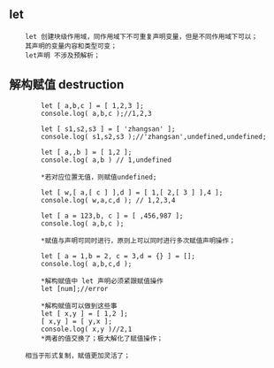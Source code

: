 ## let 
		let 创建块级作用域，同作用域下不可重复声明变量，但是不同作用域下可以；
        其声明的变量内容和类型可变；
        let声明 不涉及预解析；
        
## 解构赋值 destruction

			let [ a,b,c ] = [ 1,2,3 ];
            console.log( a,b,c );//1,2,3

            let [ s1,s2,s3 ] = [ 'zhangsan' ];
            console.log( s1,s2,s3 );//'zhangsan',undefined,undefined;
            
            let [ a,,b ] = [ 1,2 ];
			console.log( a,b ) // 1,undefined
            
            *若对应位置无值，则赋值undefined;
            
            let [ w,[ a,[ c ] ],d ] = [ 1,[ 2,[ 3 ] ],4 ];
			console.log( w,a,c,d ); // 1,2,3,4
            
            let [ a = 123,b, c ] = [ ,456,987 ];
			console.log( a,b,c );
            
            *赋值与声明可同时进行，原则上可以同时进行多次赋值声明操作；
            
            let [ a = 1,b = 2, c = 3,d = {} ] = [];
			console.log( a,b,c,d );
            
            *解构赋值中 let 声明必须紧跟赋值操作
            let [num];//error
            
            *解构赋值可以做到这些事
            let [ x,y ] = [ 1,2 ];
            [ x,y ] = [ y,x ];
            console.log( x,y )//2,1
            *两者的值交换了；极大解化了赋值操作；
            
		相当于形式复制，赋值更加灵活了；